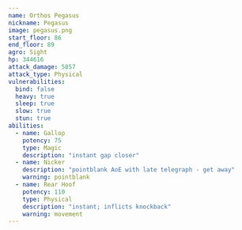 ```yaml
---
name: Orthos Pegasus
nickname: Pegasus
image: pegasus.png
start_floor: 86
end_floor: 89
agro: Sight
hp: 344616
attack_damage: 5857
attack_type: Physical
vulnerabilities:
  bind: false
  heavy: true
  sleep: true
  slow: true
  stun: true
abilities:
  - name: Gallop
    potency: 75
    type: Magic
    description: "instant gap closer"
  - name: Nicker
    description: "pointblank AoE with late telegraph - get away"
    warning: pointblank
  - name: Rear Hoof
    potency: 110
    type: Physical
    description: "instant; inflicts knockback"
    warning: movement
---
```

